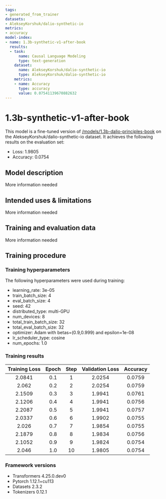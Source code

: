 ```yaml
---
tags:
- generated_from_trainer
datasets:
- AlekseyKorshuk/dalio-synthetic-io
metrics:
- accuracy
model-index:
- name: 1.3b-synthetic-v1-after-book
  results:
  - task:
      name: Causal Language Modeling
      type: text-generation
    dataset:
      name: AlekseyKorshuk/dalio-synthetic-io
      type: AlekseyKorshuk/dalio-synthetic-io
    metrics:
    - name: Accuracy
      type: accuracy
      value: 0.07541139670882632
---
```


<!-- This model card has been generated automatically according to the information the Trainer had access to. You
should probably proofread and complete it, then remove this comment. -->

# 1.3b-synthetic-v1-after-book

This model is a fine-tuned version of [/models/1.3b-dalio-principles-book](https://huggingface.co//models/1.3b-dalio-principles-book) on the AlekseyKorshuk/dalio-synthetic-io dataset.
It achieves the following results on the evaluation set:
- Loss: 1.9805
- Accuracy: 0.0754

## Model description

More information needed

## Intended uses & limitations

More information needed

## Training and evaluation data

More information needed

## Training procedure

### Training hyperparameters

The following hyperparameters were used during training:
- learning_rate: 3e-05
- train_batch_size: 4
- eval_batch_size: 4
- seed: 42
- distributed_type: multi-GPU
- num_devices: 8
- total_train_batch_size: 32
- total_eval_batch_size: 32
- optimizer: Adam with betas=(0.9,0.999) and epsilon=1e-08
- lr_scheduler_type: cosine
- num_epochs: 1.0

### Training results

| Training Loss | Epoch | Step | Validation Loss | Accuracy |
|:-------------:|:-----:|:----:|:---------------:|:--------:|
| 2.0841        | 0.1   | 1    | 2.0254          | 0.0759   |
| 2.062         | 0.2   | 2    | 2.0254          | 0.0759   |
| 2.1509        | 0.3   | 3    | 1.9941          | 0.0761   |
| 2.1206        | 0.4   | 4    | 1.9941          | 0.0756   |
| 2.2087        | 0.5   | 5    | 1.9941          | 0.0757   |
| 2.0337        | 0.6   | 6    | 1.9902          | 0.0755   |
| 2.026         | 0.7   | 7    | 1.9854          | 0.0755   |
| 2.1879        | 0.8   | 8    | 1.9834          | 0.0756   |
| 2.1052        | 0.9   | 9    | 1.9824          | 0.0754   |
| 2.046         | 1.0   | 10   | 1.9805          | 0.0754   |


### Framework versions

- Transformers 4.25.0.dev0
- Pytorch 1.12.1+cu113
- Datasets 2.3.2
- Tokenizers 0.12.1
